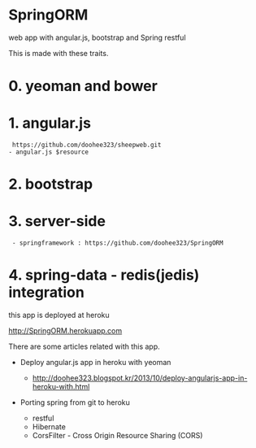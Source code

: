 SpringORM
=========

web app with angular.js, bootstrap and Spring restful

This is made with these traits.

# 0. yeoman and bower
# 1. angular.js 
     https://github.com/doohee323/sheepweb.git
    - angular.js $resource
# 2. bootstrap
# 3. server-side
     - springframework : https://github.com/doohee323/SpringORM
# 4. spring-data - redis(jedis) integration

this app is deployed at heroku

http://SpringORM.herokuapp.com

There are some articles related with this app.

- Deploy angular.js app in heroku with yeoman
     - http://doohee323.blogspot.kr/2013/10/deploy-angularjs-app-in-heroku-with.html

- Porting spring from git to heroku
     - restful
     - Hibernate
     - CorsFilter - Cross Origin Resource Sharing (CORS)


